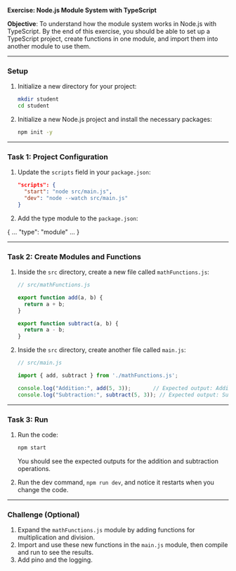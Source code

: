 **Exercise: Node.js Module System with TypeScript**

**Objective**: To understand how the module system works in Node.js with TypeScript. By the end of this exercise, you should be able to set up a TypeScript project, create functions in one module, and import them into another module to use them.

---

### **Setup**

1. Initialize a new directory for your project:
   ```bash
   mkdir student
   cd student
   ```

2. Initialize a new Node.js project and install the necessary packages:
   ```bash
   npm init -y
   ```

---

### **Task 1: Project Configuration**

1. Update the `scripts` field in your `package.json`:

    ```json
    "scripts": {
      "start": "node src/main.js",
      "dev": "node --watch src/main.js"
    }
    ```

2. Add the type module to the `package.json`:

  {
    ...
    "type": "module"
    ...
  }


---

### **Task 2: Create Modules and Functions**

1. Inside the `src` directory, create a new file called `mathFunctions.js`:

    ```js
    // src/mathFunctions.js

    export function add(a, b) {
      return a + b;
    }

    export function subtract(a, b) {
      return a - b;
    }
    ```

2. Inside the `src` directory, create another file called `main.js`:

    ```js
    // src/main.js

    import { add, subtract } from './mathFunctions.js';

    console.log("Addition:", add(5, 3));       // Expected output: Addition: 8
    console.log("Subtraction:", subtract(5, 3)); // Expected output: Subtraction: 2
    ```

---

### **Task 3: Run**

1. Run the code:

    ```bash
    npm start
    ```

    You should see the expected outputs for the addition and subtraction operations.

2. Run the dev command, `npm run dev`, and notice it restarts when you change the code.

---

### **Challenge (Optional)**

1. Expand the `mathFunctions.js` module by adding functions for multiplication and division.
2. Import and use these new functions in the `main.js` module, then compile and run to see the results.
3. Add pino and the logging.
